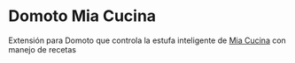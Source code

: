 # Domoto Mia Cucina
Extensión para Domoto que controla la estufa inteligente de [Mia Cucina](https://mia-cucina.herokuapp.com/) con manejo de recetas